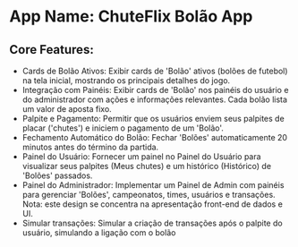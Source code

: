 # **App Name**: ChuteFlix Bolão App

## Core Features:

- Cards de Bolão Ativos: Exibir cards de 'Bolão' ativos (bolões de futebol) na tela inicial, mostrando os principais detalhes do jogo.
- Integração com Painéis: Exibir cards de 'Bolão' nos painéis do usuário e do administrador com ações e informações relevantes. Cada bolão lista um valor de aposta fixo.
- Palpite e Pagamento: Permitir que os usuários enviem seus palpites de placar ('chutes') e iniciem o pagamento de um 'Bolão'.
- Fechamento Automático do Bolão: Fechar 'Bolões' automaticamente 20 minutos antes do término da partida.
- Painel do Usuário: Fornecer um painel no Painel do Usuário para visualizar seus palpites (Meus chutes) e um histórico (Histórico) de 'Bolões' passados.
- Painel do Administrador: Implementar um Painel de Admin com painéis para gerenciar 'Bolões', campeonatos, times, usuários e transações. Nota: este design se concentra na apresentação front-end de dados e UI.
- Simular transações: Simular a criação de transações após o palpite do usuário, simulando a ligação com o bolão
